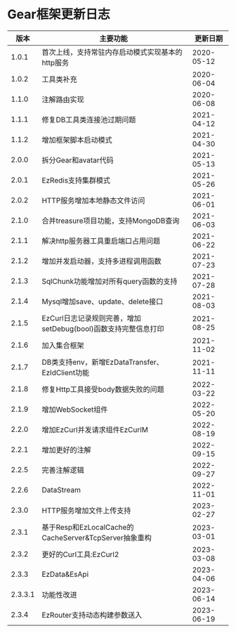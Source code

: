 # Gear框架更新日志

| 版本      | 主要功能                                          | 更新日期       |
|---------|-----------------------------------------------|------------|
| 1.0.1   | 首次上线，支持常驻内存启动模式实现基本的http服务                    | 2020-05-12 |
| 1.0.2   | 工具类补充                                         | 2020-06-04 |
| 1.1.0   | 注解路由实现                                        | 2020-06-08 |
| 1.1.1   | 修复DB工具类连接池过期问题                                | 2021-04-12 |
| 1.1.2   | 增加框架脚本启动模式                                    | 2021-04-30 |
| 2.0.0   | 拆分Gear和avatar代码                               | 2021-05-13 |
| 2.0.1   | EzRedis支持集群模式                                 | 2021-05-26 |
| 2.0.2   | HTTP服务增加本地静态文件访问                              | 2021-06-01 |
| 2.1.0   | 合并treasure项目功能，支持MongoDB查询                    | 2021-06-03 |
| 2.1.1   | 解决http服务器工具重启端口占用问题                           | 2021-06-22 |
| 2.1.2   | 增加并发启动器，支持多进程调用函数                             | 2021-07-23 |
| 2.1.3   | SqlChunk功能增加对所有query函数的支持                     | 2021-07-28 |
| 2.1.4   | Mysql增加save、update、delete接口                   | 2021-08-03 |
| 2.1.5   | EzCurl日志记录规则完善，增加setDebug(bool)函数支持完整信息打印     | 2021-08-25 |
| 2.1.6   | 加入集合框架                                        | 2021-11-02 |
| 2.1.7   | DB类支持env，新增EzDataTransfer、EzIdClient功能        | 2021-11-11 |
| 2.1.8   | 修复Http工具接受body数据失败的问题                         | 2022-03-22 |
| 2.1.9   | 增加WebSocket组件                                 | 2022-05-20 |
| 2.2.0   | 增加EzCurl并发请求组件EzCurlM                         | 2022-08-19 |
| 2.2.1   | 增加更好的注解                                       | 2022-09-15 |
| 2.2.5   | 完善注解逻辑                                        | 2022-09-27 |
| 2.2.6   | DataStream                                    | 2022-11-01 |
| 2.3.0   | HTTP服务增加文件上传支持                                | 2023-02-27 |
| 2.3.1   | 基于Resp和EzLocalCache的CacheServer&TcpServer抽象重构 | 2023-03-01 |
| 2.3.2   | 更好的Curl工具:EzCurl2                             | 2023-03-08 |
| 2.3.3   | EzData&EsApi                                  | 2023-04-06 |
| 2.3.3.1 | 功能性改进                                         | 2023-06-14 |
| 2.3.4   | EzRouter支持动态构建参数送入                            | 2023-06-19 |
